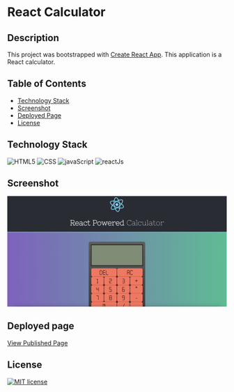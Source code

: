# React Calculator

## Description

This project was bootstrapped with [Create React App](https://github.com/facebook/create-react-app). This application is a React calculator.

## Table of Contents
* [Technology Stack](#technology-stack)
* [Screenshot](#screenshot)
* [Deployed Page](#deployed-page)
* [License](#license)

## Technology Stack

![HTML5](https://img.shields.io/badge/-HTML5-61DAFB?color=red&style=flat)
![CSS](https://img.shields.io/badge/-CSS-61DAFB?color=orange&style=flat)
![javaScript](https://img.shields.io/badge/-JavaScript-61DAFB?color=yellow&style=flat)
![reactJs](https://img.shields.io/badge/-React.js-61DAFB?color=green&style=flat)

## Screenshot

![CalculatorScreen](./src/assets/images/finished-product.png)

## Deployed page

[View Published Page](https://erin-m-keller.github.io/keller-calculator/)

## License

[![MIT license](https://img.shields.io/badge/License-MIT-purple.svg)](https://lbesson.mit-license.org/)